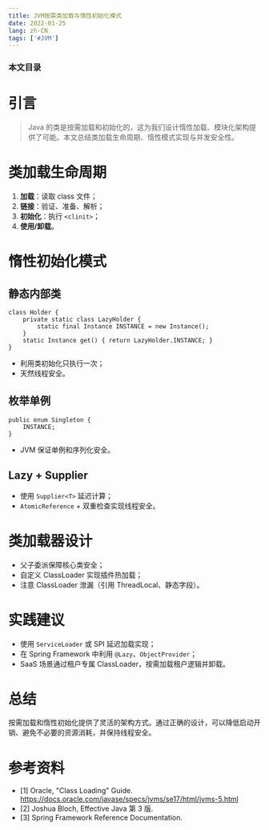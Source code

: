 ```yaml
---
title: JVM按需类加载与惰性初始化模式
date: 2022-01-25
lang: zh-CN
tags: ['#JVM']
---
```


### 本文目录
<!-- toc -->

# 引言
> Java 的类是按需加载和初始化的，这为我们设计惰性加载、模块化架构提供了可能。本文总结类加载生命周期、惰性模式实现与并发安全性。

# 类加载生命周期
1. **加载**：读取 class 文件；
2. **链接**：验证、准备、解析；
3. **初始化**：执行 `<clinit>`；
4. **使用/卸载**。

# 惰性初始化模式
## 静态内部类
```
class Holder {
    private static class LazyHolder {
        static final Instance INSTANCE = new Instance();
    }
    static Instance get() { return LazyHolder.INSTANCE; }
}
```
- 利用类初始化只执行一次；
- 天然线程安全。

## 枚举单例
```
public enum Singleton {
    INSTANCE;
}
```
- JVM 保证单例和序列化安全。

## Lazy + Supplier
- 使用 `Supplier<T>` 延迟计算；
- `AtomicReference` + 双重检查实现线程安全。

# 类加载器设计
- 父子委派保障核心类安全；
- 自定义 ClassLoader 实现插件热加载；
- 注意 ClassLoader 泄漏（引用 ThreadLocal、静态字段）。

# 实践建议
- 使用 `ServiceLoader` 或 SPI 延迟加载实现；
- 在 Spring Framework 中利用 `@Lazy`、`ObjectProvider`；
- SaaS 场景通过租户专属 ClassLoader，按需加载租户逻辑并卸载。

# 总结
按需加载和惰性初始化提供了灵活的架构方式。通过正确的设计，可以降低启动开销、避免不必要的资源消耗，并保持线程安全。

# 参考资料
- [1] Oracle, "Class Loading" Guide. https://docs.oracle.com/javase/specs/jvms/se17/html/jvms-5.html
- [2] Joshua Bloch, Effective Java 第 3 版.
- [3] Spring Framework Reference Documentation.
